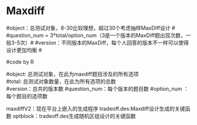 # Maxdiff


#object：总测试对象，8-30比较理想，超过30个考虑抽样MaxDiff设计                 #
#question_num = 3*total/option_num（3是一个版本的MaxDiff题出现次数，一般3-5次）#
#version：不同版本的MaxDiff，每个人回答的版本不一样可以使得设计更加均衡        #

#code by R

#object: 总测试对象，在此为maxdiff题目涉及的所有选项  
#total: 总测试对象数量，在此为所有选项的总数  
#version：总共的版本数
#question_num：每个版本的题目数
#option_num ：每个题目的选项数


maxdiffV2：现在平台上嵌入的生成程序
tradeoff.des:Maxdiff设计生成的关键函数
optblock：tradeoff.des生成随机区组设计的关键函数
